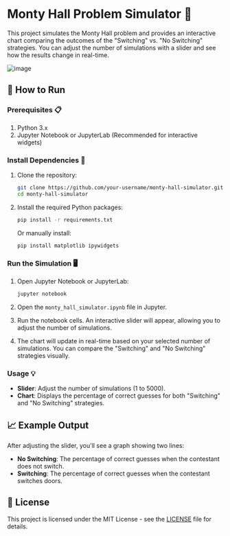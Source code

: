 # Monty Hall Problem Simulator 🎰

This project simulates the Monty Hall problem and provides an interactive chart comparing the outcomes of the "Switching" vs. "No Switching" strategies. You can adjust the number of simulations with a slider and see how the results change in real-time.

![image](https://github.com/user-attachments/assets/186f39bd-2f30-4153-b3bd-df364fc996d2)


## 🚀 How to Run

### Prerequisites 📋

1. Python 3.x
2. Jupyter Notebook or JupyterLab (Recommended for interactive widgets)

### Install Dependencies 🔧

1. Clone the repository:
   ```bash
   git clone https://github.com/your-username/monty-hall-simulator.git
   cd monty-hall-simulator
   ```

2. Install the required Python packages:

   ```bash
   pip install -r requirements.txt
   ```

   Or manually install:

   ```bash
   pip install matplotlib ipywidgets
   ```

### Run the Simulation 🖥️

1. Open Jupyter Notebook or JupyterLab:

   ```bash
   jupyter notebook
   ```

2. Open the `monty_hall_simulator.ipynb` file in Jupyter.

3. Run the notebook cells. An interactive slider will appear, allowing you to adjust the number of simulations.

4. The chart will update in real-time based on your selected number of simulations. You can compare the "Switching" and "No Switching" strategies visually.

### Usage 💡

- **Slider**: Adjust the number of simulations (1 to 5000).
- **Chart**: Displays the percentage of correct guesses for both "Switching" and "No Switching" strategies.

## 📈 Example Output

After adjusting the slider, you'll see a graph showing two lines:

- **No Switching**: The percentage of correct guesses when the contestant does not switch.
- **Switching**: The percentage of correct guesses when the contestant switches doors.

## 🤖 License

This project is licensed under the MIT License - see the [LICENSE](LICENSE) file for details.
